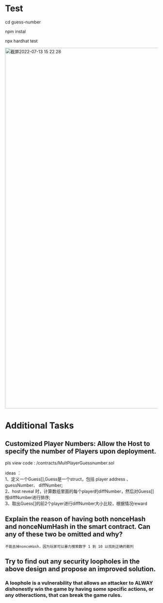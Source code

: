 # Test

cd guess-number

npm instal

npx hardhat test


<img width="1183" alt="截屏2022-07-13 15 22 28" src="https://user-images.githubusercontent.com/104058212/178675370-ab1e8707-41ba-4e24-a906-974a68103aad.png">


# Additional Tasks

## Customized Player Numbers: Allow the Host to specify the number of Players upon deployment.

 pls view code : /contracts/MultPlayerGuessnumber.sol

 ideas ：  
    1、定义一个Guess[],Guess是一个struct，包括 player address 、guessNumber、 diffNumber;  
    2、host reveal 时，计算数组里面的每个player的diffNumber，然后对Guess[]按diffNumber进行排序;  
    3、取出Guess[]的前2个player进行diffNumber大小比较，根据情况reward  

## Explain the reason of having both nonceHash and nonceNumHash in the smart contract. Can any of these two be omitted and why?
    不能去掉nonceHash，因为玩家可以暴力搜索数字 1 到 10 以找到正确的散列
## Try to find out any security loopholes in the above design and propose an improved solution.
        
### A loophole is a vulnerability that allows an attacker to ALWAY dishonestly win the game by having some specific actions, or any otheractions, that can break the game rules.